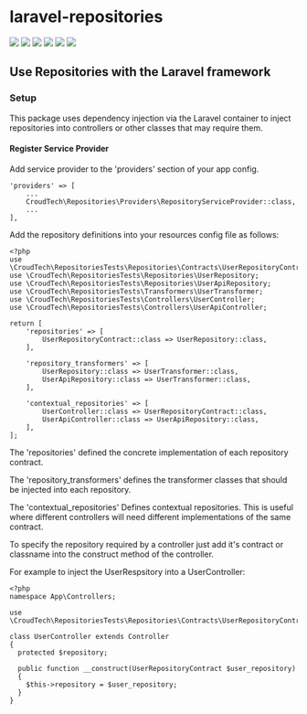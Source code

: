 # laravel-repositories

<p align="left">
    <a href="https://travis-ci.org/CroudSupport/laravel-repositories"><img src="https://travis-ci.org/CroudSupport/laravel-repositories.svg?branch=master"></a>
    <a href="https://packagist.org/packages/croudtech/laravel-repositories"><img src="https://poser.pugx.org/croudtech/laravel-repositories/v/stable"></a>
    <a href="https://packagist.org/packages/croudtech/laravel-repositories"><img src="https://poser.pugx.org/croudtech/laravel-repositories/v/unstable"></a>
    <a href="https://packagist.org/packages/croudtech/laravel-repositories"><img src="https://poser.pugx.org/croudtech/laravel-repositories/composerlock"></a>
    <a href="https://packagist.org/packages/croudtech/laravel-repositories"><img src="https://poser.pugx.org/croudtech/laravel-repositories/license"></a>
    <a href="https://packagist.org/packages/croudtech/laravel-repositories"><img src="https://poser.pugx.org/croudtech/laravel-repositories/downloads"></a>
</p>

## Use Repositories with the Laravel framework

### Setup

This package uses dependency injection via the Laravel container to inject repositories into controllers or other classes that may require them.

#### Register Service Provider

Add service provider to the 'providers' section of your app config.


```
'providers' => [
    ...
    CroudTech\Repositories\Providers\RepositoryServiceProvider::class,
    ...
],
```

Add the repository definitions into your resources config file as follows:

```
<?php
use \CroudTech\RepositoriesTests\Repositories\Contracts\UserRepositoryContract;
use \CroudTech\RepositoriesTests\Repositories\UserRepository;
use \CroudTech\RepositoriesTests\Repositories\UserApiRepository;
use \CroudTech\RepositoriesTests\Transformers\UserTransformer;
use \CroudTech\RepositoriesTests\Controllers\UserController;
use \CroudTech\RepositoriesTests\Controllers\UserApiController;

return [
    'repositories' => [
        UserRepositoryContract::class => UserRepository::class,
    ],

    'repository_transformers' => [
        UserRepository::class => UserTransformer::class,
        UserApiRepository::class => UserTransformer::class,
    ],

    'contextual_repositories' => [
        UserController::class => UserRepositoryContract::class,
        UserApiController::class => UserApiRepository::class,
    ],
];
```

The 'repositories' defined the concrete implementation of each repository contract.

The 'repository_transformers' defines the transformer classes that should be injected into each repository.

The 'contextual_repositories' Defines contextual repositories. This is useful where different controllers will need different implementations of the same contract.

To specify the repository required by a controller just add it's contract or classname into the construct method of the controller.

For example to inject the UserRespsitory into a UserController:

```
<?php
namespace App\Controllers;

use \CroudTech\RepositoriesTests\Repositories\Contracts\UserRepositoryContract;

class UserController extends Controller
{
  protected $repository;

  public function __construct(UserRepositoryContract $user_repository)
  {
    $this->repository = $user_repository;
  }
}
```
